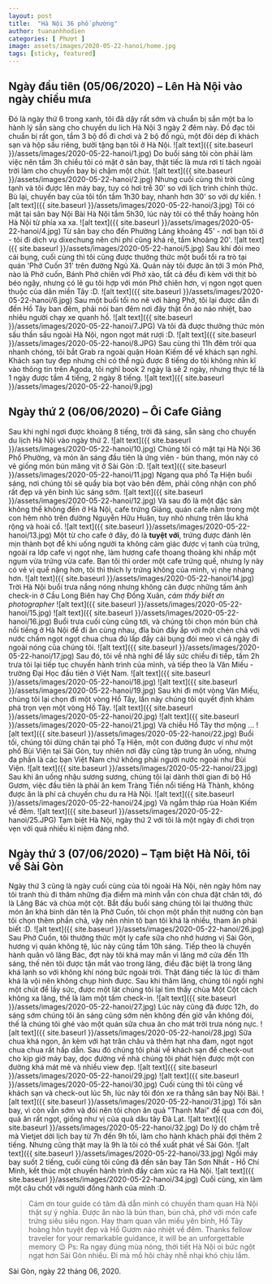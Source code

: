 ```yaml
---
layout: post
title:  "Hà Nội 36 phố phường"
author: tuananhhodien
categories: [ Phượt ]
image: assets/images/2020-05-22-hanoi/home.jpg
tags: [sticky, featured]
---
```


## Ngày đầu tiên (05/06/2020) – Lên Hà Nội vào ngày chiều mưa
Đó là ngày thứ 6 trong xanh, tôi đã dậy rất sớm và chuẩn bị sắn một ba lo hành lý sẵn sàng cho chuyến du lich Hà Nội 3 ngày 2 đêm này.
Đồ đạc tôi chuẩn bị rất gon, tầm 3 bộ đồ đi chơi và 2 bộ đồ ngủ, một đôi dép đi khách sạn và hộp sầu riêng, bưởi tặng bạn tôi ở Hà Nội. 
![alt text]({{ site.baseurl }}/assets/images/2020-05-22-hanoi/1.jpg)
Do buổi sáng tôi còn phải làm việc nên tầm 3h chiều tôi có mặt ở sân bay, thật tiếc là mưa rơi tí tách ngoài trời làm cho chuyến bay bị chậm một chút.
![alt text]({{ site.baseurl }}/assets/images/2020-05-22-hanoi/2.jpg)
Nhưng cuối cùng thì trời cũng tạnh và tôi được lên máy bay, tuy có hơi trễ 30' so với lịch trình chính thức. Bù lại, chuyến bay của tôi tốn tầm 1h30 bay, nhanh hơn 30' so với dự kiến.
![alt text]({{ site.baseurl }}/assets/images/2020-05-22-hanoi/3.jpg)
Tôi có mặt tại sân bay Nội Bài Hà Nội tầm 5h30, lúc này tôi có thể thấy hoàng hôn Hà Nội từ phía xa xa.
![alt text]({{ site.baseurl }}/assets/images/2020-05-22-hanoi/4.jpg)
Từ sân bay cho đến Phường Láng khoảng 45' - nơi bạn tôi ở - tôi đi dịch vụ dixechung nên chi phí cũng khá rẻ, tầm khoảng 20'.
![alt text]({{ site.baseurl }}/assets/images/2020-05-22-hanoi/5.jpg)
Sau khi đói meo cái bụng, cuối cùng thì tôi cũng được thưởng thức một buổi tối ra trò tại quán 'Phở Cuốn 31' trên đường Ngũ Xã.
Quán này tôi được ăn tới 3 món Phở, nào là Phở cuốn, Bánh Phở chiên với Phở xào, tất cả đều đi kèm với thịt bò béo ngậy, nhưng có lẽ gu tôi hợp với món Phở chiên hơn, vị ngon ngọt quen thuộc của dân miền Tây :D. 
![alt text]({{ site.baseurl }}/assets/images/2020-05-22-hanoi/6.jpg)
Sau một buổi tối no nê với hàng Phở, tôi lại được dẫn đi đến Hồ Tây ban đêm, phải nói ban đêm nơi đây thật ồn áo náo nhiệt, bao nhiêu người chạy xe quanh hồ.
![alt text]({{ site.baseurl }}/assets/images/2020-05-22-hanoi/7.JPG)
Và tôi đã được thưởng thức món sấu thần sầu ngoài Hà Nội, ngon ngọt mát rượi :D.
![alt text]({{ site.baseurl }}/assets/images/2020-05-22-hanoi/8.JPG)
Sau cùng thì 11h đêm trôi qua nhanh chóng, tôi bắt Grab ra ngoài quận Hoàn Kiếm để về khách sạn nghỉ.
Khách sạn tuy đẹp nhưng chỉ có thể ngủ được 8 tiếng do tôi không nhìn kĩ vào thông tin trên Agoda, tôi nghĩ book 2 ngày là sẽ 2 ngày, nhưng thực tế là 1 ngày được tầm 4 tiếng, 2 ngày 8 tiếng.
![alt text]({{ site.baseurl }}/assets/images/2020-05-22-hanoi/9.jpg)
## Ngày thứ 2 (06/06/2020) – Ôi Cafe Giảng
Sau khi nghỉ ngơi được khoảng 8 tiếng, trời đã sáng, sẵn sàng cho chuyến du lịch Hà Nội vào ngày thứ 2.
![alt text]({{ site.baseurl }}/assets/images/2020-05-22-hanoi/10.jpg)
Chúng tôi có mặt tại Hà Nội 36 Phố Phường, và món ăn sáng đầu tiên là ứng viên - bún thang, món này có vẻ giống món bún măng vịt ở Sài Gòn :D.
![alt text]({{ site.baseurl }}/assets/images/2020-05-22-hanoi/11.jpg)
Ngang qua phố Tạ Hiện buổi sáng, nơi chúng tôi sẽ quẩy bia bọt vào bên đêm, phải công nhận con phố rất đẹp và yên bình lúc sáng sớm.
![alt text]({{ site.baseurl }}/assets/images/2020-05-22-hanoi/12.jpg)
Và sau đó là một đặc sản không thể không đến ở Hà Nội, cafe trứng Giảng, quán cafe nằm trong một con hẻm nhỏ trên đường Nguyễn Hữu Huân, tuy nhỏ nhưng trên lầu khá rộng và hoài cổ.
![alt text]({{ site.baseurl }}/assets/images/2020-05-22-hanoi/13.jpg)
Một từ cho cafe ở đây, đó là **tuyệt với**, trứng được đánh lên mịn thành bọt để khi uống người ta không cảm giác được vị tanh của trứng, ngoài ra lớp cafe vị ngọt nhẹ, làm hương cafe thoang thoảng khi nhấp một ngụm vừa trứng vừa cafe.
Bạn tôi thì order một cafe trứng quế, nhưng ly này có vẻ vị quế nặng hơn, tôi thì thích ly trứng không của mình, vị nhẹ nhàng hơn.
![alt text]({{ site.baseurl }}/assets/images/2020-05-22-hanoi/14.jpg)
Trời Hà Nội buổi trưa nắng nóng nhưng không cản được những tấm ảnh check-in ở Cầu Long Biên hay Chợ Đồng Xuân, *cảm thấy biết ơn photographer*
![alt text]({{ site.baseurl }}/assets/images/2020-05-22-hanoi/15.jpg)
![alt text]({{ site.baseurl }}/assets/images/2020-05-22-hanoi/16.jpg)
Buổi trưa cuối cùng cũng tới, và chúng tôi chọn món bún chả nổi tiếng ở Hà Nội để đi ăn cùng nhau, đĩa bún đầy ắp với một chén chả với nước chấm ngọt ngọt chua chua đủ lấp đầy cái bụng đói meo vì cả ngày đi ngoài nóng của chúng tôi.
![alt text]({{ site.baseurl }}/assets/images/2020-05-22-hanoi/17.jpg)
Sau đó, tôi về nhà nghỉ để lấy sức chiều đi tiếp, tầm 2h trưa tôi lại tiếp tục chuyến hành trình của mình, và tiếp theo là Văn Miếu - trường Đại Học đầu tiên ở Việt Nam.
![alt text]({{ site.baseurl }}/assets/images/2020-05-22-hanoi/18.jpg)
![alt text]({{ site.baseurl }}/assets/images/2020-05-22-hanoi/19.jpg)
Sau khi đi một vòng Văn Miếu, chúng tôi lại chọn đi một vòng Hồ Tây, lần này chúng tôi quyết định khám phá trọn vẹn một vòng Hồ Tây.
![alt text]({{ site.baseurl }}/assets/images/2020-05-22-hanoi/20.jpg)
![alt text]({{ site.baseurl }}/assets/images/2020-05-22-hanoi/21.jpg)
Và chiều Hồ Tây thơ mộng ...
![alt text]({{ site.baseurl }}/assets/images/2020-05-22-hanoi/22.jpg)
Buổi tối, chúng tôi dừng chân tại phố Tạ Hiện, một con đường được ví như một phố Bùi Viện tại Sài Gòn, tuy nhiên nơi đây cũng tập trung ăn uống, nhưng đa phần là các bạn Việt Nam chứ không phải người nước ngoài như Bùi Viện.
![alt text]({{ site.baseurl }}/assets/images/2020-05-22-hanoi/23.jpg)
Sau khi ăn uống nhậu sương sương, chúng tôi lại dành thời gian đi bộ Hồ Gươm, việc đầu tiên là phải ăn kem Tràng Tiền nổi tiếng Hà Thành, không được ăn là phí cả chuyến chu du ra Hà Nội.
![alt text]({{ site.baseurl }}/assets/images/2020-05-22-hanoi/24.jpg)
Và ngắm tháp rùa Hoàn Kiếm về đêm.
![alt text]({{ site.baseurl }}/assets/images/2020-05-22-hanoi/25.JPG)
Tạm biệt Hà Nội, ngày thứ 2 với tôi là một ngày đi chơi trọn vẹn với quá nhiều kỉ niệm đáng nhớ.
## Ngày thứ 3 (07/06/2020) – Tạm biệt Hà Nôi, tôi về Sài Gòn
Ngày thứ 3 cũng là ngày cuối cùng của tôi ngoài Hà Nội, nên ngày hôm nay tôi tranh thủ đi thăm những địa điểm mà mình vẫn còn chưa đặt chân tới, đó là Lăng Bác và chùa một cột.
Bắt đầu buổi sáng chúng tôi lại thưởng thức món ăn khá bình dân tên là Phở Cuốn, tôi chọn một phần thịt nướng còn bạn tôi chọn thêm phần chả, vậy nên nhìn tô bạn tôi khá là nhiều, tham ăn phải biết :D.
![alt text]({{ site.baseurl }}/assets/images/2020-05-22-hanoi/26.jpg)
Sau Phở Cuốn, tôi thưởng thức một ly cafe sữa cho nhớ hương vị Sài Gòn, hương vị quán không tệ, lúc này cũng tầm 10h sáng.
Tiếp theo là chuyến hành quân vô lăng Bác, đợt này tôi khá may mắn vì lăng mở cửa đến 11h sáng, thế nên tôi được tận mắt vào trong lăng, điều đặc biệt là trong lăng khá lạnh so với không khí nóng bức ngoài trời. Thật đáng tiếc là lúc đi thăm khá là vội nên không chụp hình được.
Sau khi thăm lăng, chúng tôi ngồi nghỉ một chút để lấy sức, được một lát chúng tôi lại tìm thấy chùa Một Cột cách không xa lăng, thế là làm một tấm check-in.
![alt text]({{ site.baseurl }}/assets/images/2020-05-22-hanoi/27.jpg)
Lúc này cũng đã được 12h, do sáng sớm chúng tôi ăn sáng cũng sớm nên không đến giờ vẫn không đói, thế là chúng tôi ghé vào một quán sữa chua ăn cho mát trời trưa nóng nực.
![alt text]({{ site.baseurl }}/assets/images/2020-05-22-hanoi/28.jpg)
Sữa chua khá ngon, ăn kèm với hạt trân châu và thêm hạt nha đam, ngọt ngọt chua chua rất hấp dẫn.
Sau đó chúng tôi phải về khách sạn để check-out cho kịp giờ máy bay, dọc đường về nhà chúng tôi phát hiện được một con đường khá mát mẻ và nhiều view đẹp.
![alt text]({{ site.baseurl }}/assets/images/2020-05-22-hanoi/29.jpg)
![alt text]({{ site.baseurl }}/assets/images/2020-05-22-hanoi/30.jpg)
Cuối cùng thì tôi cũng về khách sạn và check-out lúc 5h, lúc này tôi đón xe ra thẳng sân bay Nội Bài.
![alt text]({{ site.baseurl }}/assets/images/2020-05-22-hanoi/31.jpg)
Tối sân bay, vì còn vẫn sớm và đói nên tôi chọn ăn quả "Thanh Mai" để qua cơn đói, quả ăn rất ngọt, giống như vị của quả dâu tây Đà Lạt.
![alt text]({{ site.baseurl }}/assets/images/2020-05-22-hanoi/32.jpg)
Do lý do chậm trễ mà Vietjet dời lịch bay từ 7h đến 9h tối, làm cho hành khách phải đợi thêm 2 tiếng.
Nhưng cũng thật may là 9h là tôi có thể xuất phát về Sài Gòn.
![alt text]({{ site.baseurl }}/assets/images/2020-05-22-hanoi/33.jpg)
Ngồi máy bay suốt 2 tiếng, cuối cùng tôi cũng đã đến sân bay Tân Sơn Nhất - Hồ Chí Minh, kết thúc một chuyến hành trình đầy cảm xúc ra Hà Nội.
![alt text]({{ site.baseurl }}/assets/images/2020-05-22-hanoi/34.jpg)
Cuối cùng, xin làm một câu chốt với người đồng hành của mình :D.
> Cám ơn tour guide có tâm đã dẫn mình có chuyến tham quan Hà Nội thật sự ý nghĩa. Được ăn nào là bún than, bún chả, phở với món cafe trứng siêu siêu ngon. Hay tham quan văn miếu yên bình, Hồ Tây hoàng hôn tuyệt đẹp và Hồ Gươm náo nhiệt về đêm. Thanks fellow traveler for your remarkable guidance, it will be an unforgettable memory 😉
Ps: Ra ngay đúng mùa nóng, thời tiết Hà Nội oi bức ngột ngạt hơn Sài Gòn nhiều. Đi mà mồ hôi chảy nhễ nhại khó chịu lắm.

Sài Gòn, ngày 22 tháng 06, 2020.